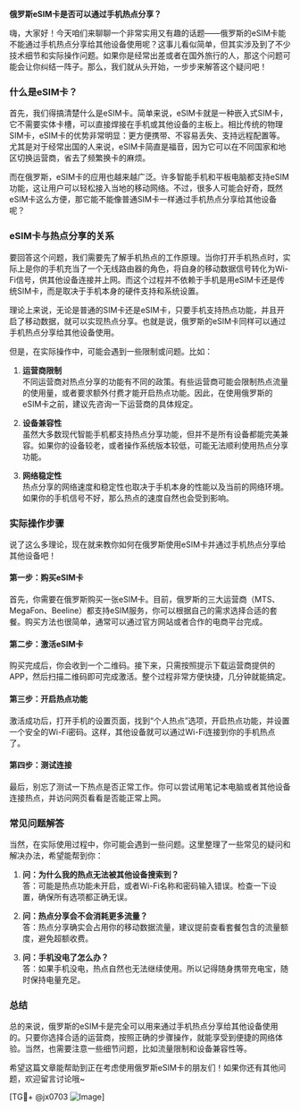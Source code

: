 **俄罗斯eSIM卡是否可以通过手机热点分享？**

嗨，大家好！今天咱们来聊聊一个非常实用又有趣的话题——俄罗斯的eSIM卡能不能通过手机热点分享给其他设备使用呢？这事儿看似简单，但其实涉及到了不少技术细节和实际操作问题。如果你是经常出差或者在国外旅行的人，那这个问题可能会让你纠结一阵子。那么，我们就从头开始，一步步来解答这个疑问吧！

### 什么是eSIM卡？

首先，我们得搞清楚什么是eSIM卡。简单来说，eSIM卡就是一种嵌入式SIM卡，它不需要实体卡槽，可以直接焊接在手机或其他设备的主板上。相比传统的物理SIM卡，eSIM卡的优势非常明显：更方便携带、不容易丢失、支持远程配置等。尤其是对于经常出国的人来说，eSIM卡简直是福音，因为它可以在不同国家和地区切换运营商，省去了频繁换卡的麻烦。

而在俄罗斯，eSIM卡的应用也越来越广泛。许多智能手机和平板电脑都支持eSIM功能，这让用户可以轻松接入当地的移动网络。不过，很多人可能会好奇，既然eSIM卡这么方便，那它能不能像普通SIM卡一样通过手机热点分享给其他设备呢？

### eSIM卡与热点分享的关系

要回答这个问题，我们需要先了解手机热点的工作原理。当你打开手机热点时，实际上是你的手机充当了一个无线路由器的角色，将自身的移动数据信号转化为Wi-Fi信号，供其他设备连接并上网。而这个过程并不依赖于手机是用eSIM卡还是传统SIM卡，而是取决于手机本身的硬件支持和系统设置。

理论上来说，无论是普通的SIM卡还是eSIM卡，只要手机支持热点功能，并且开启了移动数据，就可以实现热点分享。也就是说，俄罗斯的eSIM卡同样可以通过手机热点分享给其他设备使用。

但是，在实际操作中，可能会遇到一些限制或问题。比如：

1. **运营商限制**  
   不同运营商对热点分享的功能有不同的政策。有些运营商可能会限制热点流量的使用量，或者要求额外付费才能开启热点功能。因此，在使用俄罗斯的eSIM卡之前，建议先咨询一下运营商的具体规定。

2. **设备兼容性**  
   虽然大多数现代智能手机都支持热点分享功能，但并不是所有设备都能完美兼容。如果你的设备较老，或者操作系统版本较低，可能无法顺利使用热点分享功能。

3. **网络稳定性**  
   热点分享的网络速度和稳定性也取决于手机本身的性能以及当前的网络环境。如果你的手机信号不好，那么热点的速度自然也会受到影响。

### 实际操作步骤

说了这么多理论，现在就来教你如何在俄罗斯使用eSIM卡并通过手机热点分享给其他设备吧！

#### 第一步：购买eSIM卡
首先，你需要在俄罗斯购买一张eSIM卡。目前，俄罗斯的三大运营商（MTS、MegaFon、Beeline）都支持eSIM服务，你可以根据自己的需求选择合适的套餐。购买方法也很简单，通常可以通过官方网站或者合作的电商平台完成。

#### 第二步：激活eSIM卡
购买完成后，你会收到一个二维码。接下来，只需按照提示下载运营商提供的APP，然后扫描二维码即可完成激活。整个过程非常方便快捷，几分钟就能搞定。

#### 第三步：开启热点功能
激活成功后，打开手机的设置页面，找到“个人热点”选项，开启热点功能，并设置一个安全的Wi-Fi密码。这样，其他设备就可以通过Wi-Fi连接到你的手机热点了。

#### 第四步：测试连接
最后，别忘了测试一下热点是否正常工作。你可以尝试用笔记本电脑或者其他设备连接热点，并访问网页看看是否能正常上网。

### 常见问题解答

当然，在实际使用过程中，你可能会遇到一些问题。这里整理了一些常见的疑问和解决办法，希望能帮到你：

1. **问：为什么我的热点无法被其他设备搜索到？**  
   答：可能是热点功能未开启，或者Wi-Fi名称和密码输入错误。检查一下设置，确保所有选项都正确无误。

2. **问：热点分享会不会消耗更多流量？**  
   答：热点分享确实会占用你的移动数据流量，建议提前查看套餐包含的流量额度，避免超额收费。

3. **问：手机没电了怎么办？**  
   答：如果手机没电，热点自然也无法继续使用。所以记得随身携带充电宝，随时保持电量充足。

### 总结

总的来说，俄罗斯的eSIM卡是完全可以用来通过手机热点分享给其他设备使用的。只要你选择合适的运营商，按照正确的步骤操作，就能享受到便捷的网络体验。当然，也需要注意一些细节问题，比如流量限制和设备兼容性等。

希望这篇文章能帮助到正在考虑使用俄罗斯eSIM卡的朋友们！如果你还有其他问题，欢迎留言讨论哦~

[TG💪+ @jx0703 ![Image](https://github.com/user-attachments/assets/dbca1d08-cadb-493c-b0ec-ad6f7a83f270)]